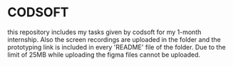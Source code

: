 # CODSOFT
this repository includes my tasks given by codsoft for my 1-month internship.
Also the screen recordings are uploaded in the folder and the prototyping link is included in every 'README' file of the folder.
Due to the limit of 25MB while uploading the figma files cannot be uploaded.

